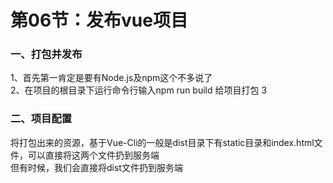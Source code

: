 # 第06节：发布vue项目

### 一、打包并发布
1、首先第一肯定是要有Node.js及npm这个不多说了  
2、在项目的根目录下运行命令行输入npm run build 给项目打包
3

### 二、项目配置

将打包出来的资源，基于Vue-Cli的一般是dist目录下有static目录和index.html文件，可以直接将这两个文件扔到服务端  
但有时候，我们会直接将dist文件扔到服务端